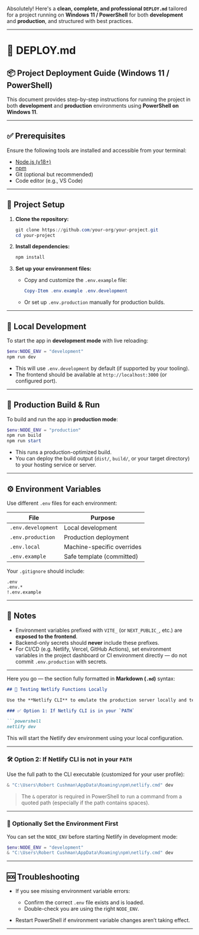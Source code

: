 Absolutely! Here's a **clean, complete, and professional `DEPLOY.md`** tailored for a project running on **Windows 11 / PowerShell** for both **development** and **production**, and structured with best practices.

---

# 🚀 DEPLOY.md

## 📦 Project Deployment Guide (Windows 11 / PowerShell)

This document provides step-by-step instructions for running the project in both **development** and **production** environments using **PowerShell on Windows 11**.

---

## ✅ Prerequisites

Ensure the following tools are installed and accessible from your terminal:

* [Node.js (v18+)](https://nodejs.org/)
* [npm](https://www.npmjs.com/)
* Git (optional but recommended)
* Code editor (e.g., VS Code)

---

## 📁 Project Setup

1. **Clone the repository:**

   ```powershell
   git clone https://github.com/your-org/your-project.git
   cd your-project
   ```

2. **Install dependencies:**

   ```powershell
   npm install
   ```

3. **Set up your environment files:**

   * Copy and customize the `.env.example` file:

     ```powershell
     Copy-Item .env.example .env.development
     ```

   * Or set up `.env.production` manually for production builds.

---

## 🧪 Local Development

To start the app in **development mode** with live reloading:

```powershell
$env:NODE_ENV = "development"
npm run dev
```

* This will use `.env.development` by default (if supported by your tooling).
* The frontend should be available at `http://localhost:3000` (or configured port).

---

## 🚀 Production Build & Run

To build and run the app in **production mode**:

```powershell
$env:NODE_ENV = "production"
npm run build
npm run start
```

* This runs a production-optimized build.
* You can deploy the build output (`dist/`, `build/`, or your target directory) to your hosting service or server.

---

## ⚙️ Environment Variables

Use different `.env` files for each environment:

| File               | Purpose                    |
| ------------------ | -------------------------- |
| `.env.development` | Local development          |
| `.env.production`  | Production deployment      |
| `.env.local`       | Machine-specific overrides |
| `.env.example`     | Safe template (committed)  |

Your `.gitignore` should include:

```gitignore
.env
.env.*
!.env.example
```

---

## 📌 Notes

* Environment variables prefixed with `VITE_` (or `NEXT_PUBLIC_`, etc.) are **exposed to the frontend**.
* Backend-only secrets should **never** include these prefixes.
* For CI/CD (e.g. Netlify, Vercel, GitHub Actions), set environment variables in the project dashboard or CI environment directly — do not commit `.env.production` with secrets.

---
Here you go — the section fully formatted in **Markdown (`.md`)** syntax:

````markdown
## 🔄 Testing Netlify Functions Locally

Use the **Netlify CLI** to emulate the production server locally and test your serverless functions.

### ✅ Option 1: If Netlify CLI is in your `PATH`

```powershell
netlify dev
````

This will start the Netlify dev environment using your local configuration.

---

### 🛠️ Option 2: If Netlify CLI is **not** in your `PATH`

Use the full path to the CLI executable (customized for your user profile):

```powershell
& "C:\Users\Robert Cushman\AppData\Roaming\npm\netlify.cmd" dev
```

> The `&` operator is required in PowerShell to run a command from a quoted path (especially if the path contains spaces).

---

### 🌱 Optionally Set the Environment First

You can set the `NODE_ENV` before starting Netlify in development mode:

```powershell
$env:NODE_ENV = "development"
& "C:\Users\Robert Cushman\AppData\Roaming\npm\netlify.cmd" dev
```


---

## 🆘 Troubleshooting

* If you see missing environment variable errors:

  * Confirm the correct `.env` file exists and is loaded.
  * Double-check you are using the right `NODE_ENV`.
* Restart PowerShell if environment variable changes aren’t taking effect.

---
